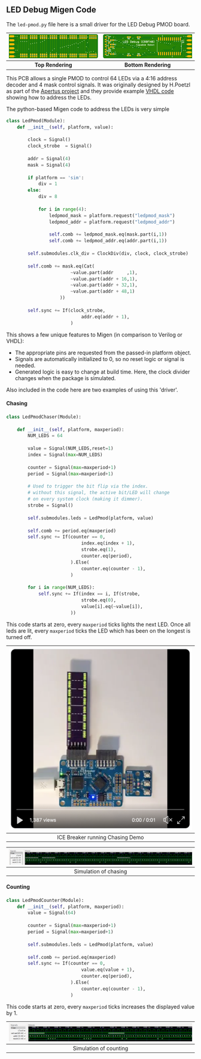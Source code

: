 ## LED Debug Migen Code

The `led-pmod.py` file here is a small driver for the LED Debug PMOD board.

| ![Top Render](../../images/CRBFH0_top.png?raw=true) | ![Bottom Render](../../images/CRBFH0_bottom.png?raw=true) |
| :-------------: | :-------------: |
| **Top Rendering**    | **Bottom Rendering** |

This PCB allows a single PMOD to control 64 LEDs via a 4:16 address decoder and 4 mask control signals.  It was originally designed by H.Poetzl as part of the [Apertus project](https://www.apertus.org/pmod-debug) and they provide example [VHDL code](https://github.com/apertus-open-source-cinema/alpha-software/blob/master/axi3_hdmi/pmod_debug.vhd) showing how to address the LEDs.

The python-based Migen code to address the LEDs is very simple

```python
class LedPmod(Module):
    def __init__(self, platform, value):
        
        clock = Signal()
        clock_strobe  = Signal()

        addr = Signal(4)
        mask = Signal(4)

        if platform == 'sim':
            div = 1
        else:
            div = 8

            for i in range(4):
                ledpmod_mask = platform.request("ledpmod_mask")
                ledpmod_addr = platform.request("ledpmod_addr")

                self.comb += ledpmod_mask.eq(mask.part(i,1))
                self.comb += ledpmod_addr.eq(addr.part(i,1))

        self.submodules.clk_div = ClockDiv(div, clock, clock_strobe)

        self.comb += mask.eq(Cat(
                        ~value.part(addr     ,1),
                        ~value.part(addr + 16,1),
                        ~value.part(addr + 32,1),
                        ~value.part(addr + 48,1)
                    ))

        self.sync += If(clock_strobe,
                            addr.eq(addr + 1),
                        )
```

This shows a few unique features to Migen (in comparison to Verilog or VHDL):

- The appropriate pins are requested from the passed-in platform object.
- Signals are automatically initialized to 0, so no reset logic or signal is needed.
- Generated logic is easy to change at build time.  Here, the clock divider changes when the package is simulated.

Also included in the code here are two examples of using this 'driver'.

#### Chasing

```python
class LedPmodChaser(Module):
    
    def __init__(self, platform, maxperiod):
        NUM_LEDS = 64

        value = Signal(NUM_LEDS,reset=1)
        index = Signal(max=NUM_LEDS)

        counter = Signal(max=maxperiod+1)
        period = Signal(max=maxperiod+1)

        # Used to trigger the bit flip via the index.
        # without this signal, the active bit/LED will change
        # on every system clock (making it dimmer).
        strobe = Signal()

        self.submodules.leds = LedPmod(platform, value)
        
        self.comb += period.eq(maxperiod)
        self.sync += If(counter == 0,
                            index.eq(index + 1),
                            strobe.eq(1),
                            counter.eq(period),
                        ).Else(
                            counter.eq(counter - 1),
                        )

        for i in range(NUM_LEDS): 
            self.sync += If(index == i, If(strobe,
                            strobe.eq(0),
                            value[i].eq(~value[i]),
                        ))
```

This code starts at zero, every `maxperiod` ticks lights the next LED.  Once all leds are lit, every `maxperiod` ticks the LED which has been on the longest is turned off.

| [![](led-chaser-thumb.png?raw=true)](https://twitter.com/osterwood/status/1080574349827026951) |
| :-------------: |
| ICE Breaker running Chasing Demo  |

| ![Simulation of chasing](led-chaser.png?raw=true) |
| :-------------: |
| Simulation of chasing |

#### Counting

```python
class LedPmodCounter(Module):
    def __init__(self, platform, maxperiod):
        value = Signal(64)

        counter = Signal(max=maxperiod+1)
        period = Signal(max=maxperiod+1)

        self.submodules.leds = LedPmod(platform, value)
        
        self.comb += period.eq(maxperiod)
        self.sync += If(counter == 0,
                            value.eq(value + 1),
                            counter.eq(period),
                        ).Else(
                            counter.eq(counter - 1),
                        )
```

This code starts at zero, every `maxperiod` ticks increases the displayed value by 1.

| ![Simulation of counting](led-counter.png?raw=true) |
| :-------------: |
| Simulation of counting |
